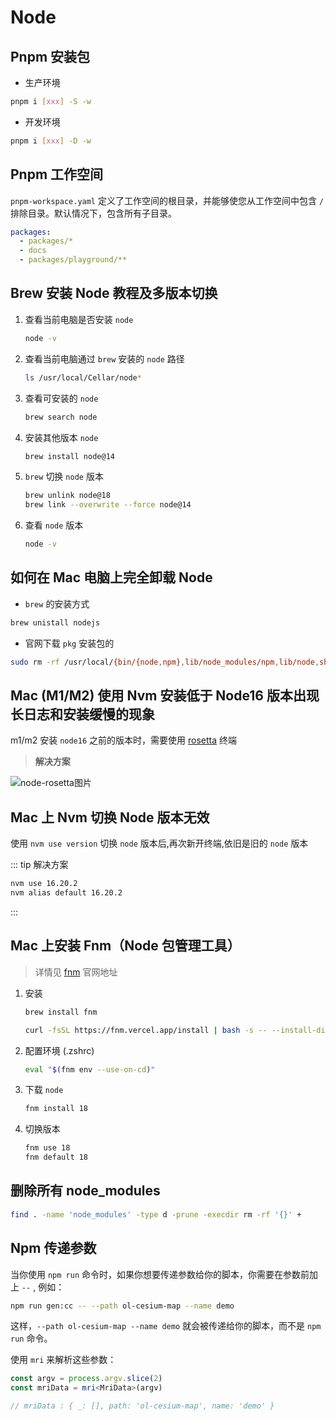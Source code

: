 # Node

## Pnpm 安装包

- 生产环境

```sh
pnpm i [xxx] -S -w
```

- 开发环境

```sh
pnpm i [xxx] -D -w
```

## Pnpm 工作空间

`pnpm-workspace.yaml` 定义了工作空间的根目录，并能够使您从工作空间中包含 `/` 排除目录。默认情况下，包含所有子目录。

```yaml
packages:
  - packages/*
  - docs
  - packages/playground/**
```

## Brew 安装 Node 教程及多版本切换

1. 查看当前电脑是否安装 `node`

   ```sh
   node -v
   ```

2. 查看当前电脑通过 `brew` 安装的 `node` 路径

   ```sh
   ls /usr/local/Cellar/node*
   ```

3. 查看可安装的 `node`

   ```sh
   brew search node
   ```

4. 安装其他版本 `node`

   ```sh
   brew install node@14
   ```

5. `brew` 切换 `node` 版本

   ```sh
   brew unlink node@18
   brew link --overwrite --force node@14
   ```

6. 查看 `node` 版本

   ```sh
   node -v
   ```

## 如何在 Mac 电脑上完全卸载 Node

- `brew` 的安装方式

```sh
brew unistall nodejs
```

- 官网下载 `pkg` 安装包的

```sh
sudo rm -rf /usr/local/{bin/{node,npm},lib/node_modules/npm,lib/node,share/man/*/node.*}
```

## Mac (M1/M2) 使用 Nvm 安装低于 Node16 版本出现长日志和安装缓慢的现象

m1/m2 安装 `node16` 之前的版本时，需要使用 [rosetta](https://so.csdn.net/so/search?q=rosetta&spm=1001.2101.3001.7020) 终端

> **解决方案**

![node-rosetta图片](/reference/node-rosetta.png)

## Mac 上 Nvm 切换 Node 版本无效

使用 `nvm use version` 切换 `node` 版本后,再次新开终端,依旧是旧的 `node` 版本

::: tip 解决方案

```sh
nvm use 16.20.2
nvm alias default 16.20.2
```

:::

## Mac 上安装 Fnm（Node 包管理工具）

> 详情见 [fnm](https://github.com/Schniz/fnm) 官网地址

1. 安装

   ```sh
   brew install fnm
   ```

   ```sh
   curl -fsSL https://fnm.vercel.app/install | bash -s -- --install-dir "./.fnm" --skip-sh
   ```

2. 配置环境 (.zshrc)

   ```zsh
   eval "$(fnm env --use-on-cd)"
   ```

3. 下载 `node`

   ```sh
   fnm install 18
   ```

4. 切换版本

   ```sh
   fnm use 18
   fnm default 18
   ```

## 删除所有 node_modules

```sh
find . -name 'node_modules' -type d -prune -execdir rm -rf '{}' +
```

## Npm 传递参数

当你使用 `npm run` 命令时，如果你想要传递参数给你的脚本，你需要在参数前加上 `--` , 例如：

```sh
npm run gen:cc -- --path ol-cesium-map --name demo
```

这样，`--path ol-cesium-map --name demo` 就会被传递给你的脚本，而不是 `npm run` 命令。

使用 `mri` 来解析这些参数：

```ts
const argv = process.argv.slice(2)
const mriData = mri<MriData>(argv)

// mriData : { _: [], path: 'ol-cesium-map', name: 'demo' }
```
